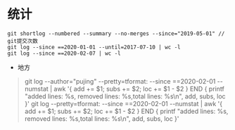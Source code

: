 



# 统计
```
git shortlog --numbered --summary --no-merges --since="2019-05-01" // git提交次数
git log --since ==2020-01-01 --until=2017-07-10 | wc -l
git log --since ==2020-02-07 | wc -l
```

- 地方
> git log --author="pujing" --pretty=tformat:  --since ==2020-02-01 --numstat | awk '{ add += $1; subs += $2; loc += $1 - $2 } END { printf "added lines: %s, removed lines: %s,total lines: %s\n", add, subs, loc }'
> git log --pretty=tformat:  --since ==2020-02-01 --numstat | awk '{ add += $1; subs += $2; loc += $1 - $2 } END { printf "added lines: %s, removed lines: %s,total lines: %s\n", add, subs, loc }'
